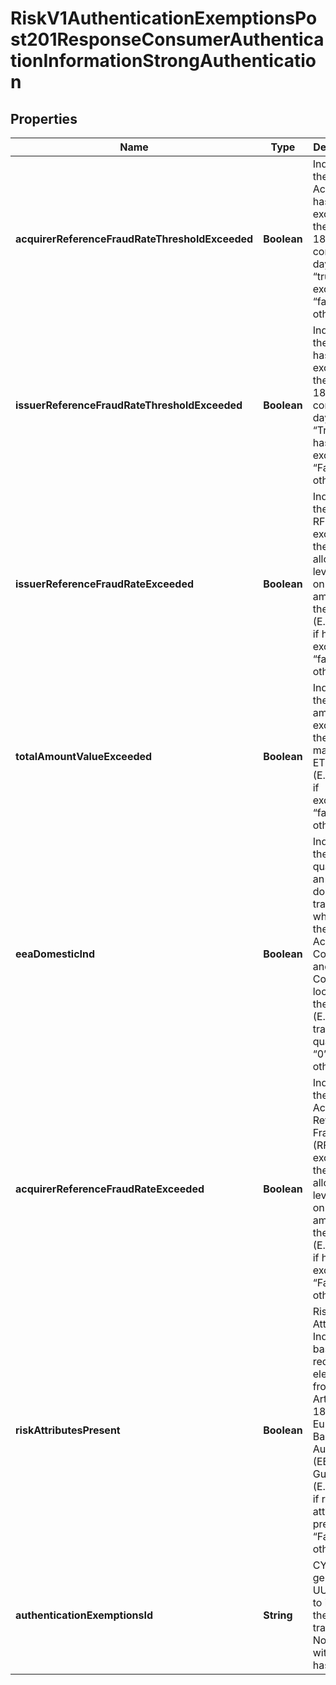 
# RiskV1AuthenticationExemptionsPost201ResponseConsumerAuthenticationInformationStrongAuthentication

## Properties
Name | Type | Description | Notes
------------ | ------------- | ------------- | -------------
**acquirerReferenceFraudRateThresholdExceeded** | **Boolean** | Indicates if the Acquirer has exceeded the RFR for 180 consecutive days. (E.g. “true” if has exceeded, “false” otherwise).  |  [optional]
**issuerReferenceFraudRateThresholdExceeded** | **Boolean** | Indicates if the Issuer has exceeded the RFR for 180 consecutive days. (E.g. “True” if has exceeded, “False” otherwise).  |  [optional]
**issuerReferenceFraudRateExceeded** | **Boolean** | Indicates if the Issuer’s RFR exceeds the allowable level based on the amount in the request (E.g. “true” if has exceeded, “false” otherwise).  |  [optional]
**totalAmountValueExceeded** | **Boolean** | Indicates if the request amount has exceeded the maximum ETV rate. (E.g. “true” if exceeded, “false” otherwise).  |  [optional]
**eeaDomesticInd** | **Boolean** | Indicates if the input qualifies as an EEA domestic transaction where both the Acquirer Country and Issuer Country are located in the EEA. (E.g. “1” if transaction qualifies, “0” otherwise).  |  [optional]
**acquirerReferenceFraudRateExceeded** | **Boolean** | Indicates if the Acquirer’s Reference Fraud Rate (RFR) exceeds the allowable level based on the amount in the request (E.g. “True” if has exceeded, “False” otherwise).  |  [optional]
**riskAttributesPresent** | **Boolean** | Risk Attribute Indicator based on required elements from Articles 2 &amp; 18 of the European Banking Authority (EBA) Guidelines (E.g. “True” if risk attributes present, “False” otherwise).  |  [optional]
**authenticationExemptionsId** | **String** | CYBS generated UUID used to identify the transaction. Note: 36 with hashes.  |  [optional]



